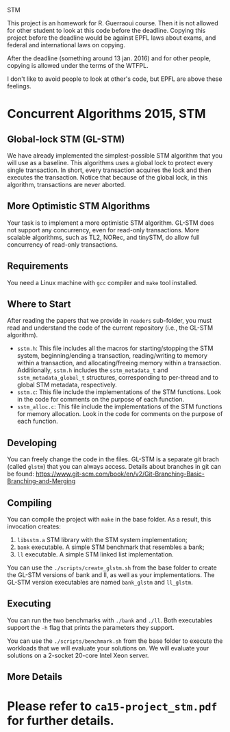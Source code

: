 STM

This project is an homework for R. Guerraoui course. Then it is not allowed for other student to look at this code before the deadline. Copying this project before the deadline would be against EPFL laws about exams, and federal and international laws on copying.

After the deadline (something around 13 jan. 2016) and for other people, copying is allowed under the terms of the WTFPL.

I don't like to avoid people to look at other's code, but EPFL are above these feelings.




Concurrent Algorithms 2015, STM
===============================

Global-lock STM (GL-STM)
------------------------

We have already implemented the simplest-possible STM algorithm that you will use as a baseline. This algorithms uses a global lock to protect every single transaction. In short, every transaction acquires the lock and then executes the transaction. Notice that because of the global lock, in this algorithm, transactions are never aborted.

More Optimistic STM Algorithms
------------------------------

Your task is to implement a more optimistic STM algorithm. GL-STM does not support any concurrency, even for read-only transactions. More scalable algorithms, such as TL2, NORec, and tinySTM, do allow full concurrency of read-only transactions.

Requirements
------------

You need a Linux machine with `gcc` compiler and `make` tool installed.


Where to Start
--------------

After reading the papers that we provide in `readers` sub-folder, you must read and understand the code of the current repository (i.e., the GL-STM algorithm).

* `sstm.h`: This file includes all the macros for starting/stopping the STM system, beginning/ending a transaction, reading/writing to memory within a transaction, and allocating/freeing memory within a transaction. Additionally, `sstm.h` includes the `sstm_metadata_t` and `sstm_metadata_global_t` structures, corresponding to per-thread and to global STM metadata, respectively.
* `sstm.c`: This file include the implementations of the STM functions. Look in the code for comments on the purpose of each function. 
* `sstm_alloc.c`: This file include the implementations of the STM functions for memory allocation. Look in the code for comments on the purpose of each function. 

Developing
----------

You can freely change the code in the files. GL-STM is a separate git brach (called `glstm`) that you can always access. Details about branches in git can be found: <https://www.git-scm.com/book/en/v2/Git-Branching-Basic-Branching-and-Merging>

Compiling
---------

You can compile the project with `make` in the base folder. As a result, this invocation creates:

1. `libsstm.a` STM library with the STM system implementation;
2. `bank` executable. A simple STM benchmark that resembles a bank;
3. `ll` executable. A simple STM linked list implementation.

You can use the `./scripts/create_glstm.sh` from the base folder to create the GL-STM versions of bank and ll, as well as your implementations. The GL-STM version executables are named `bank_glstm` and `ll_glstm`.

Executing
---------

You can run the two benchmarks with `./bank` and `./ll`. Both executables support the `-h` flag that prints the parameters they support.

You can use the `./scripts/benchmark.sh` from the base folder to execute the workloads that we will evaluate your solutions on. We will evaluate your solutions on a 2-socket 20-core Intel Xeon server.

More Details
------------

Please refer to `ca15-project_stm.pdf` for further details.
=======
